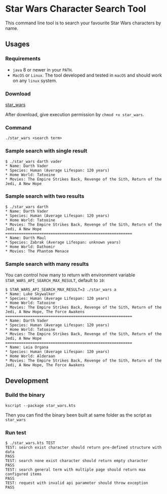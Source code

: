 # Star Wars Character Search Tool

This command line tool is to search your favourite Star Wars characters by name. 

## Usages


### Requirements
* `java` 8 or newer in your `PATH`.
* `MacOS` or `Linux`. The tool developed and tested in `macOS` and should work on any `linux` system.

### Download

[star_wars](https://raw.githubusercontent.com/mrduguo/star_wars/master/star_wars)

After download, give execution permission by `chmod +x star_wars`.

### Command

~~~
./star_wars <search term>
~~~



### Sample search with single result
~~~
$ ./star_wars darth vader
* Name: Darth Vader
* Species: Human (Average Lifespan: 120 years)
* Home World: Tatooine
* Movies: The Empire Strikes Back, Revenge of the Sith, Return of the Jedi, A New Hope
~~~

### Sample search with two results
~~~
$ ./star_wars darth
* Name: Darth Vader
* Species: Human (Average Lifespan: 120 years)
* Home World: Tatooine
* Movies: The Empire Strikes Back, Revenge of the Sith, Return of the Jedi, A New Hope
========================================================
* Name: Darth Maul
* Species: Zabrak (Average Lifespan: unknown years)
* Home World: Dathomir
* Movies: The Phantom Menace
~~~

### Sample search with many results

You can control how many to return with environment variable `STAR_WARS_API_SEARCH_MAX_RESULT`, default to `10`:
~~~
$ STAR_WARS_API_SEARCH_MAX_RESULT=3 ./star_wars a
* Name: Luke Skywalker
* Species: Human (Average Lifespan: 120 years)
* Home World: Tatooine
* Movies: The Empire Strikes Back, Revenge of the Sith, Return of the Jedi, A New Hope, The Force Awakens
========================================================
* Name: Darth Vader
* Species: Human (Average Lifespan: 120 years)
* Home World: Tatooine
* Movies: The Empire Strikes Back, Revenge of the Sith, Return of the Jedi, A New Hope
========================================================
* Name: Leia Organa
* Species: Human (Average Lifespan: 120 years)
* Home World: Alderaan
* Movies: The Empire Strikes Back, Revenge of the Sith, Return of the Jedi, A New Hope, The Force Awakens
~~~


## Development

### Build the binary 
~~~
kscript --package star_wars.kts
~~~

Then you can find the binary been built at same folder as the script as `star_wars`

### Run test
~~~
$ ./star_wars.kts TEST
TEST: search exist character should return pre-defined structure with data
PASS
TEST: search none exist character should return empty character
PASS
TEST: search general term with multiple page should return max configured items
PASS
TEST: request with invalid api parameter should throw exception
PASS
~~~
